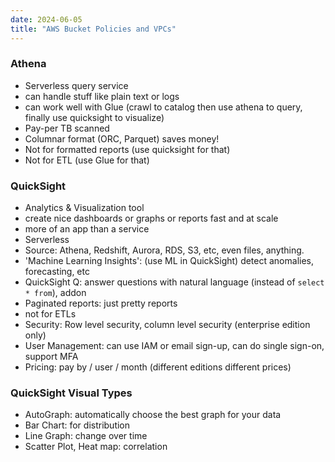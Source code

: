 ```yaml
---
date: 2024-06-05
title: "AWS Bucket Policies and VPCs"
---
```


### Athena
- Serverless query service
- can handle stuff like plain text or logs
- can work well with Glue (crawl to catalog then use athena to query, finally use quicksight to visualize)
- Pay-per TB scanned
- Columnar format (ORC, Parquet) saves money!
- Not for formatted reports (use quicksight for that)
- Not for ETL (use Glue for that)

### QuickSight
- Analytics & Visualization tool
- create nice dashboards or graphs or reports fast and at scale
- more of an app than a service
- Serverless
- Source: Athena, Redshift, Aurora, RDS, S3, etc, even files, anything.
- 'Machine Learning Insights': (use ML in QuickSight) detect anomalies, forecasting, etc
- QuickSight Q: answer questions with natural language (instead of `select * from`), addon
- Paginated reports: just pretty reports
- not for ETLs
- Security: Row level security, column level security (enterprise edition only)
- User Management: can use IAM or email sign-up, can do single sign-on, support MFA
- Pricing:  pay by / user / month (different editions different prices)

### QuickSight Visual Types
- AutoGraph: automatically choose the best graph for your data
- Bar Chart: for distribution
- Line Graph: change over time
- Scatter Plot, Heat map: correlation
